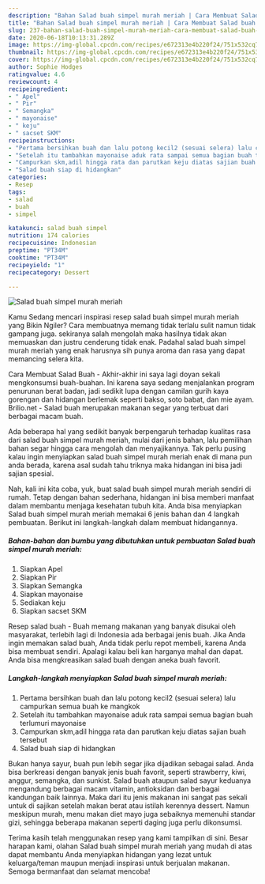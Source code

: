 ```yaml
---
description: "Bahan Salad buah simpel murah meriah | Cara Membuat Salad buah simpel murah meriah Yang Enak Dan Mudah"
title: "Bahan Salad buah simpel murah meriah | Cara Membuat Salad buah simpel murah meriah Yang Enak Dan Mudah"
slug: 237-bahan-salad-buah-simpel-murah-meriah-cara-membuat-salad-buah-simpel-murah-meriah-yang-enak-dan-mudah
date: 2020-06-18T10:13:31.289Z
image: https://img-global.cpcdn.com/recipes/e672313e4b220f24/751x532cq70/salad-buah-simpel-murah-meriah-foto-resep-utama.jpg
thumbnail: https://img-global.cpcdn.com/recipes/e672313e4b220f24/751x532cq70/salad-buah-simpel-murah-meriah-foto-resep-utama.jpg
cover: https://img-global.cpcdn.com/recipes/e672313e4b220f24/751x532cq70/salad-buah-simpel-murah-meriah-foto-resep-utama.jpg
author: Sophie Hodges
ratingvalue: 4.6
reviewcount: 4
recipeingredient:
- " Apel"
- " Pir"
- " Semangka"
- " mayonaise"
- " keju"
- " sacset SKM"
recipeinstructions:
- "Pertama bersihkan buah dan lalu potong kecil2 (sesuai selera) lalu campurkan semua buah ke mangkok"
- "Setelah itu tambahkan mayonaise aduk rata sampai semua bagian buah terlumuri mayonaise"
- "Campurkan skm,adil hingga rata dan parutkan keju diatas sajian buah tersebut"
- "Salad buah siap di hidangkan"
categories:
- Resep
tags:
- salad
- buah
- simpel

katakunci: salad buah simpel 
nutrition: 174 calories
recipecuisine: Indonesian
preptime: "PT34M"
cooktime: "PT34M"
recipeyield: "1"
recipecategory: Dessert

---
```



![Salad buah simpel murah meriah](https://img-global.cpcdn.com/recipes/e672313e4b220f24/751x532cq70/salad-buah-simpel-murah-meriah-foto-resep-utama.jpg)

Kamu Sedang mencari inspirasi resep salad buah simpel murah meriah yang Bikin Ngiler? Cara membuatnya memang tidak terlalu sulit namun tidak gampang juga. sekiranya salah mengolah maka hasilnya tidak akan memuaskan dan justru cenderung tidak enak. Padahal salad buah simpel murah meriah yang enak harusnya sih punya aroma dan rasa yang dapat memancing selera kita.

Cara Membuat Salad Buah - Akhir-akhir ini saya lagi doyan sekali mengkonsumsi buah-buahan. Ini karena saya sedang menjalankan program penurunan berat badan, jadi sedikit lupa dengan camilan gurih kaya gorengan dan hidangan berlemak seperti bakso, soto babat, dan mie ayam. Brilio.net - Salad buah merupakan makanan segar yang terbuat dari berbagai macam buah.

Ada beberapa hal yang sedikit banyak berpengaruh terhadap kualitas rasa dari salad buah simpel murah meriah, mulai dari jenis bahan, lalu pemilihan bahan segar hingga cara mengolah dan menyajikannya. Tak perlu pusing kalau ingin menyiapkan salad buah simpel murah meriah enak di mana pun anda berada, karena asal sudah tahu triknya maka hidangan ini bisa jadi sajian spesial.


Nah, kali ini kita coba, yuk, buat salad buah simpel murah meriah sendiri di rumah. Tetap dengan bahan sederhana, hidangan ini bisa memberi manfaat dalam membantu menjaga kesehatan tubuh kita. Anda bisa menyiapkan Salad buah simpel murah meriah memakai 6 jenis bahan dan 4 langkah pembuatan. Berikut ini langkah-langkah dalam membuat hidangannya.

<!--inarticleads1-->

##### Bahan-bahan dan bumbu yang dibutuhkan untuk pembuatan Salad buah simpel murah meriah:

1. Siapkan  Apel
1. Siapkan  Pir
1. Siapkan  Semangka
1. Siapkan  mayonaise
1. Sediakan  keju
1. Siapkan  sacset SKM


Resep salad buah - Buah memang makanan yang banyak disukai oleh masyarakat, terlebih lagi di Indonesia ada berbagai jenis buah. Jika Anda ingin memakan salad buah, Anda tidak perlu repot membeli, karena Anda bisa membuat sendiri. Apalagi kalau beli kan harganya mahal dan dapat. Anda bisa mengkreasikan salad buah dengan aneka buah favorit. 

<!--inarticleads2-->

##### Langkah-langkah menyiapkan Salad buah simpel murah meriah:

1. Pertama bersihkan buah dan lalu potong kecil2 (sesuai selera) lalu campurkan semua buah ke mangkok
1. Setelah itu tambahkan mayonaise aduk rata sampai semua bagian buah terlumuri mayonaise
1. Campurkan skm,adil hingga rata dan parutkan keju diatas sajian buah tersebut
1. Salad buah siap di hidangkan


Bukan hanya sayur, buah pun lebih segar jika dijadikan sebagai salad. Anda bisa berkreasi dengan banyak jenis buah favorit, seperti strawberry, kiwi, anggur, semangka, dan sunkist. Salad buah ataupun salad sayur keduanya mengandung berbagai macam vitamin, antioksidan dan berbagai kandungan baik lainnya. Maka dari itu jenis makanan ini sangat pas sekali untuk di sajikan setelah makan berat atau istilah kerennya dessert. Namun meskipun murah, menu makan diet mayo juga sebaiknya memenuhi standar gizi, sehingga beberapa makanan seperti daging juga perlu dikonsumsi. 

Terima kasih telah menggunakan resep yang kami tampilkan di sini. Besar harapan kami, olahan Salad buah simpel murah meriah yang mudah di atas dapat membantu Anda menyiapkan hidangan yang lezat untuk keluarga/teman maupun menjadi inspirasi untuk berjualan makanan. Semoga bermanfaat dan selamat mencoba!
